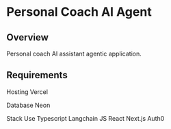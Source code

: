 # Personal Coach AI Agent

## Overview

Personal coach AI assistant agentic application.

## Requirements

Hosting
Vercel

Database
Neon

Stack
Use Typescript
Langchain JS
React
Next.js
Auth0
